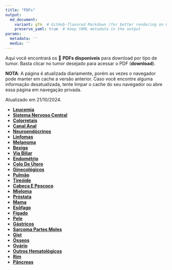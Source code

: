 ```yaml
---
title: "PDFs"
output: 
  md_document:
    variant: gfm  # GitHub-flavored Markdown (for better rendering on GitHub)
    preserve_yaml: true  # Keep YAML metadata in the output
params:
  metadata: ''
  media: ''
---
```


Aqui você encontrará os 📝 **PDFs disponíveis** para download por tipo
de tumor. Basta clicar no tumor desejado para acessar o PDF
(**download**).

**NOTA**: A página é atualizada diariamente, porém as vezes o navegador
pode manter em cache a versão anterior. Caso você encontre alguma
informação desatualizada, tente limpar o cache do seu navegador ou abre
essa página em navegação privada.

Atualizado em 21/10/2024.

- [**Leucemia**](https://coeoralmeds-e768.restdb.io/media/6715ffc7f63b804800037c19?download=true)
- [**Sistema Nervoso
  Central**](https://coeoralmeds-e768.restdb.io/media/6715ffc8f63b804800037c1b?download=true)
- [**Colorretais**](https://coeoralmeds-e768.restdb.io/media/6715ffcbf63b804800037c21?download=true)
- [**Canal
  Anal**](https://coeoralmeds-e768.restdb.io/media/6715ffccf63b804800037c22?download=true)
- [**Neuroendócrinos**](https://coeoralmeds-e768.restdb.io/media/6715ffcdf63b804800037c24?download=true)
- [**Linfomas**](https://coeoralmeds-e768.restdb.io/media/6715ffcef63b804800037c26?download=true)
- [**Melanoma**](https://coeoralmeds-e768.restdb.io/media/6715ffd0f63b804800037c28?download=true)
- [**Bexiga**](https://coeoralmeds-e768.restdb.io/media/6715ffd1f63b804800037c2a?download=true)
- [**Via
  Biliar**](https://coeoralmeds-e768.restdb.io/media/6715ffd2f63b804800037c2c?download=true)
- [**Endométrio**](https://coeoralmeds-e768.restdb.io/media/6715ffd3f63b804800037c2e?download=true)
- [**Colo De
  Útero**](https://coeoralmeds-e768.restdb.io/media/6715ffd4f63b804800037c30?download=true)
- [**Ginecológicos**](https://coeoralmeds-e768.restdb.io/media/6715ffd5f63b804800037c32?download=true)
- [**Pulmão**](https://coeoralmeds-e768.restdb.io/media/6715ffd7f63b804800037c34?download=true)
- [**Tireóide**](https://coeoralmeds-e768.restdb.io/media/6715ffd9f63b804800037c38?download=true)
- [**Cabeça E
  Pescoço**](https://coeoralmeds-e768.restdb.io/media/6715ffdaf63b804800037c3a?download=true)
- [**Mieloma**](https://coeoralmeds-e768.restdb.io/media/6715ffdbf63b804800037c3c?download=true)
- [**Próstata**](https://coeoralmeds-e768.restdb.io/media/6715ffdcf63b804800037c3e?download=true)
- [**Mama**](https://coeoralmeds-e768.restdb.io/media/6715ffdff63b804800037c42?download=true)
- [**Esôfago**](https://coeoralmeds-e768.restdb.io/media/6715ffe0f63b804800037c45?download=true)
- [**Fígado**](https://coeoralmeds-e768.restdb.io/media/6715ffe1f63b804800037c47?download=true)
- [**Pele**](https://coeoralmeds-e768.restdb.io/media/6715ffe3f63b804800037c49?download=true)
- [**Gástricos**](https://coeoralmeds-e768.restdb.io/media/6715ffe4f63b804800037c4a?download=true)
- [**Sarcoma Partes
  Moles**](https://coeoralmeds-e768.restdb.io/media/6715ffe5f63b804800037c4c?download=true)
- [**Gist**](https://coeoralmeds-e768.restdb.io/media/6715ffe6f63b804800037c4e?download=true)
- [**Ósseos**](https://coeoralmeds-e768.restdb.io/media/6715ffe7f63b804800037c50?download=true)
- [**Ovário**](https://coeoralmeds-e768.restdb.io/media/6715ffe8f63b804800037c52?download=true)
- [**Outros
  Hematológicos**](https://coeoralmeds-e768.restdb.io/media/6715ffeaf63b804800037c54?download=true)
- [**Rim**](https://coeoralmeds-e768.restdb.io/media/6715ffebf63b804800037c56?download=true)
- [**Pâncreas**](https://coeoralmeds-e768.restdb.io/media/6715ffecf63b804800037c58?download=true)
